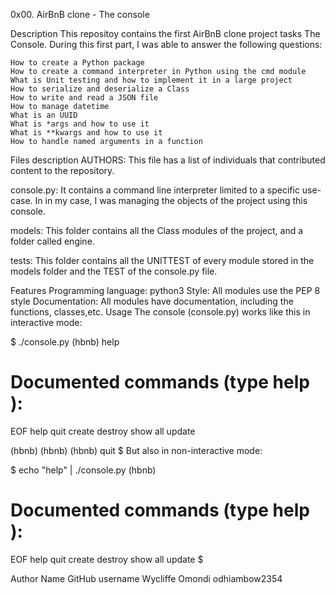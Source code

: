 0x00. AirBnB clone - The console

Description
This repositoy contains the first AirBnB clone project tasks The Console.
During this first part, I was able to answer the following questions:

    How to create a Python package
    How to create a command interpreter in Python using the cmd module
    What is Unit testing and how to implement it in a large project
    How to serialize and deserialize a Class
    How to write and read a JSON file
    How to manage datetime
    What is an UUID
    What is *args and how to use it
    What is **kwargs and how to use it
    How to handle named arguments in a function

Files description
AUTHORS: This file has a list of individuals that contributed content to the repository.

console.py: It contains a command line interpreter limited to a specific use-case. In in my case, I was managing the objects of the project using this console.

models: This folder contains all the Class modules of the project, and a folder called engine.

tests: This folder contains all the UNITTEST of every module stored in the models folder and the TEST of the console.py file.

Features
Programming language: python3
Style: All modules use the PEP 8 style
Documentation: All modules have documentation, including the functions, classes,etc.
Usage
The console (console.py) works like this in interactive mode:

$ ./console.py
(hbnb) help

Documented commands (type help <topic>):
========================================
EOF  help  quit  create  destroy  show  all  update

(hbnb)
(hbnb)
(hbnb) quit
$
But also in non-interactive mode:

$ echo "help" | ./console.py
(hbnb)

Documented commands (type help <topic>):
========================================
EOF  help  quit  create  destroy  show  all  update
$

Author
Name	                                GitHub username
Wycliffe Omondi                        odhiambow2354

                      


